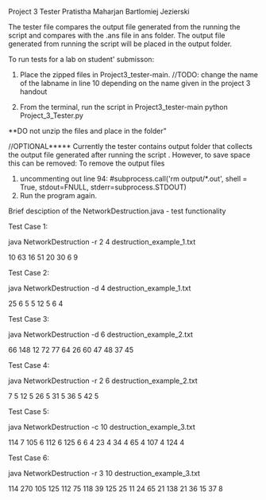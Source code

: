 Project 3 Tester
Pratistha Maharjan
Bartlomiej Jezierski

The tester file compares the output file generated from the running the script and compares with the .ans file in ans folder. The output file generated from running the script will be placed in the output folder. 

To run tests for a lab on student' submisson: 
1) Place the zipped files in Project3_tester-main. 
//TODO: change the name of the labname in line 10 depending on the name given in the project 3 handout 

2) From the terminal, run the script in Project3_tester-main
    python Project_3_Tester.py 

**DO not unzip the files and place in the folder"


//OPTIONAL*****
Currently the tester contains output folder that collects the output file generated after running the script . However, to save space this can be removed: To remove the output files
1) uncommenting out line 94: 
#subprocess.call('rm output/*.out', shell = True, stdout=FNULL, stderr=subprocess.STDOUT)
2) Run the program again. 


Brief desciption of the NetworkDestruction.java - test functionality


Test Case 1:

java NetworkDestruction -r 2 4 destruction_example_1.txt

10 63
16 51
20 30
6 9


Test Case 2:

java NetworkDestruction -d 4 destruction_example_1.txt

25 6
5 5
12 5
6 4


Test Case 3:

java NetworkDestruction -d 6 destruction_example_2.txt

66 148
12 72
77 64
26 60
47 48
37 45


Test Case 4:

java NetworkDestruction -r 2 6 destruction_example_2.txt

7 5
12 5
26 5
31 5
36 5
42 5


Test Case 5:

java NetworkDestruction -c 10 destruction_example_3.txt

114 7
105 6
112 6
125 6
6 4
23 4
34 4
65 4
107 4
124 4


Test Case 6:

java NetworkDestruction -r 3 10 destruction_example_3.txt

114 270
105 125
112 75
118 39
125 25
11 24
65 21
138 21
36 15
37 8
